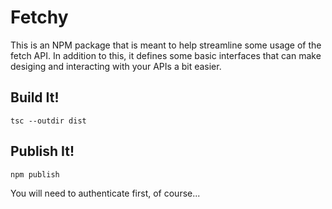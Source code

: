 # Fetchy
This is an NPM package that is meant to help streamline some usage of the fetch API.
In addition to this, it defines some basic interfaces that can make desiging and interacting
with your APIs a bit easier.


## Build It!
```
tsc --outdir dist
```

## Publish It!

```
npm publish
```
You will need to authenticate first, of course...